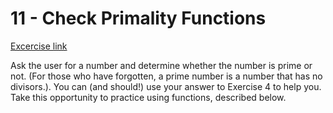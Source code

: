 
# 11 - Check Primality Functions

[Excercise link](https://www.practicepython.org/exercise/2014/04/16/11-check-primality-functions.html)

Ask the user for a number and determine whether the number is prime or not. (For those who have forgotten, a prime number is a number that has no divisors.). You can (and should!) use your answer to Exercise 4 to help you. Take this opportunity to practice using functions, described below.
